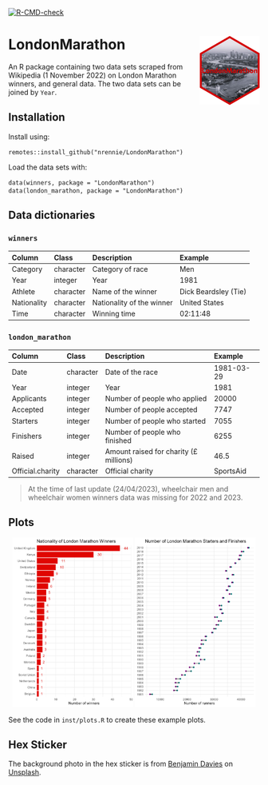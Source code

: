 <!-- badges: start -->
  [![R-CMD-check](https://github.com/nrennie/LondonMarathon/workflows/R-CMD-check/badge.svg)](https://github.com/nrennie/LondonMarathon/actions)
<!-- badges: end -->

# LondonMarathon <img src="man/figures/logo.png" align="right" width="120" />

An R package containing two data sets scraped from Wikipedia (1 November 2022) on London Marathon winners, and general data. The two data sets can be joined by `Year`.

## Installation

Install using:

```
remotes::install_github("nrennie/LondonMarathon")
```
Load the data sets with:

```
data(winners, package = "LondonMarathon")
data(london_marathon, package = "LondonMarathon")
```

## Data dictionaries

### `winners`

|Column       |Class      |Description                |Example              |
|:------------|:----------|:--------------------------|:--------------------|
|Category     |character  |Category of race           |Men                  |
|Year         |integer    |Year                       |1981                 |
|Athlete      |character  |Name of the winner         |Dick Beardsley (Tie) |
|Nationality  |character  |Nationality of the winner  |United States        |
|Time         |character  |Winning time               |02:11:48             |


### `london_marathon`

|Column           |Class      |Description                                 |Example              |
|:----------------|:----------|:-------------------------------------------|:--------------------|
|Date             |character  |Date of the race                            |1981-03-29           |
|Year             |integer    |Year                                        |1981                 |
|Applicants       |integer    |Number of people who applied                |20000                |
|Accepted         |integer    |Number of people accepted                   |7747                 |
|Starters         |integer    |Number of people who started                |7055                 |
|Finishers        |integer    |Number of people who finished               |6255                 |
|Raised           |integer    |Amount raised for charity (£ millions)      |46.5                 |
|Official.charity |character  |Official charity                            |SportsAid            |

> At the time of last update (24/04/2023), wheelchair men and wheelchair women winners data was missing for 2022 and 2023.

## Plots

<p align="center">
  <img src="inst/winners.png" width="48%">
  <img src="inst/london_marathon.png" width="48%">
</p>

See the code in `inst/plots.R` to create these example plots.

## Hex Sticker

The background photo in the hex sticker is from [Benjamin Davies](https://unsplash.com/@bendavisual) on [Unsplash](https://unsplash.com/photos/Oja2ty_9ZLM).